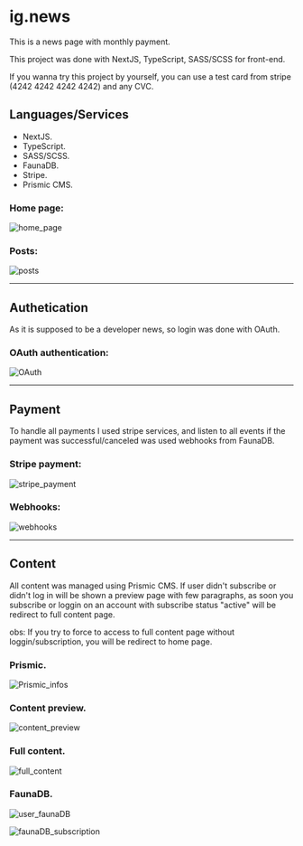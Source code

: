 # ig.news

This is a news page with monthly payment.  

This project was done with NextJS, TypeScript, SASS/SCSS for front-end.

If you wanna try this project by yourself, you can use a test card from stripe (4242 4242 4242 4242) and any CVC.

## Languages/Services

- NextJS.
- TypeScript.
- SASS/SCSS.
- FaunaDB.
- Stripe.
- Prismic CMS.

### Home page:

![home_page](https://user-images.githubusercontent.com/57713413/131266046-2994b4b1-a08a-4aa6-946c-397f1042a03b.png)

### Posts:

![posts](https://user-images.githubusercontent.com/57713413/131266065-5539ebe3-3e3e-4fef-b9cb-eaa57fdfdb33.png)


--------------------------

## Authetication

As it is supposed to be a developer news, so login was done with OAuth.

### OAuth authentication:
![OAuth](https://user-images.githubusercontent.com/57713413/131266284-1c4c2aae-208c-4ee9-a690-97db29accc2c.png)

-----------------------------

## Payment

To handle all payments I used stripe services, and listen to all events if the payment was successful/canceled was used webhooks from FaunaDB.

### Stripe payment:

![stripe_payment](https://user-images.githubusercontent.com/57713413/131266070-97392f80-dcca-4ab3-bf9f-4563c58c7d43.png)

### Webhooks:
![webhooks](https://user-images.githubusercontent.com/57713413/131267372-d4ce5c70-5f26-4964-92de-78474a04584a.png)


---------------------

## Content

All content was managed using Prismic CMS. If user didn't subscribe or didn't log in will be shown a preview page with few paragraphs, as soon you subscribe or loggin on an account with subscribe status "active" will be redirect to full content page.

obs: If you try to force to access to full content page without loggin/subscription, you will be redirect to home page.

### Prismic.
![Prismic_infos](https://user-images.githubusercontent.com/57713413/131266365-b8aae89a-c492-4714-b2c5-aa9a89453910.png)

### Content preview.
![content_preview](https://user-images.githubusercontent.com/57713413/131266263-1b2c6224-a7ff-43e5-8179-d7bd00ef5a07.png)

### Full content.
![full_content](https://user-images.githubusercontent.com/57713413/131266268-9eb288f5-dfc0-4b53-9394-d1a2c0d82c80.png)

### FaunaDB.
![user_faunaDB](https://user-images.githubusercontent.com/57713413/131267386-018890fc-0e41-42ca-a41c-5626f873de7b.png)

![faunaDB_subscription](https://user-images.githubusercontent.com/57713413/131266314-8c7a7482-9fb5-40a4-b06d-e44f6ed98a03.png)
